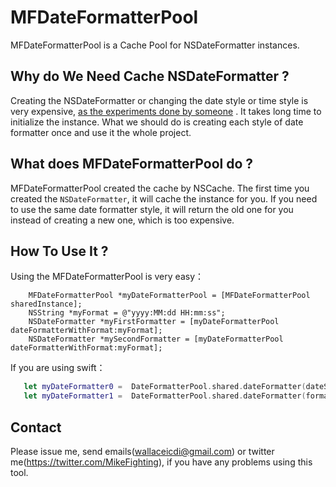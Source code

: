 # MFDateFormatterPool

MFDateFormatterPool is a Cache Pool for NSDateFormatter instances.

## Why do We Need Cache NSDateFormatter ?

Creating the NSDateFormatter or changing the date style or time style is very expensive, [as the experiments done by someone](http://www.chibicode.org/?p=41) . It takes long time to initialize the instance. What we should do is creating each style of date formatter once and use it the whole project.

## What does MFDateFormatterPool do ?

MFDateFormatterPool created the cache by NSCache. The first time you created the `NSDateFormatter`, it will cache the instance for you. If you need to use the same date formatter style, it will return the old one for you instead of creating a new one, which is too expensive. 

## How To Use It ?

Using the MFDateFormatterPool is very easy：

```objc
    MFDateFormatterPool *myDateFormatterPool = [MFDateFormatterPool sharedInstance];
    NSString *myFormat = @"yyyy:MM:dd HH:mm:ss";
    NSDateFormatter *myFirstFormatter = [myDateFormatterPool dateFormatterWithFormat:myFormat];
    NSDateFormatter *mySecondFormatter = [myDateFormatterPool dateFormatterWithFormat:myFormat];
```   
If you are using swift：

```swift
   let myDateFormatter0 =  DateFormatterPool.shared.dateFormatter(dateStyle: .full, timeStyle: .full)
   let myDateFormatter1 =  DateFormatterPool.shared.dateFormatter(formatter: "yyyy:MM:dd HH:mm:ss")
```   

## Contact

Please issue me, send emails(wallaceicdi@gmail.com) or twitter me(https://twitter.com/MikeFighting), if you have any problems using this tool. 



